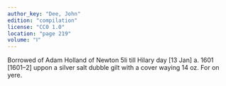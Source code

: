 ```yaml
---
author_key: "Dee, John"
edition: "compilation"
license: "CC0 1.0"
location: "page 219"
volume: "Ⅰ"
---
```

Borrowed of Adam Holland of Newton 5li till Hilary day [13 Jan] a. 1601
[1601–2] uppon a silver salt dubble gilt with a cover waying 14 oz. For on
yere.
